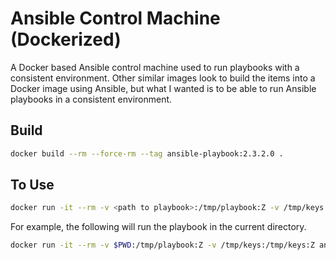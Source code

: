 # Ansible Control Machine (Dockerized)

A Docker based Ansible control machine used to run playbooks with a consistent environment.  Other similar images look to build the items into a Docker 
image using Ansible, but what I wanted is to be able to run Ansible playbooks in a consistent environment.


## Build

```bash
docker build --rm --force-rm --tag ansible-playbook:2.3.2.0 .
```

## To Use

```bash
docker run -it --rm -v <path to playbook>:/tmp/playbook:Z -v /tmp/keys:/tmp/keys:Z ansible-playbook:2.3.2.0 <ansible playbook arguments>
```

For example, the following will run the playbook in the current directory.

```bash
docker run -it --rm -v $PWD:/tmp/playbook:Z -v /tmp/keys:/tmp/keys:Z ansible-playbook:2.3.2.0 site.yml -i inventory/hosts -vv
```

